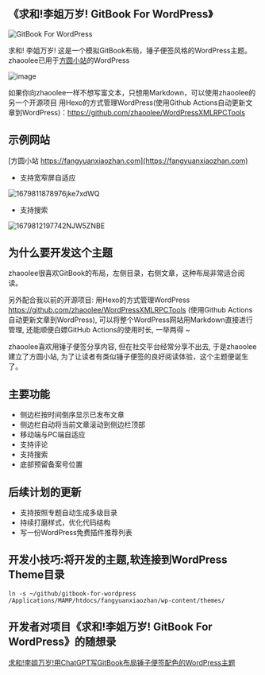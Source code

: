 ## 《求和!李姐万岁! GitBook For WordPress》


![GitBook For WordPress](https://raw.githubusercontent.com/zhaoolee/gitbook-for-wordpress/main/screenshot.jpg)

求和! 李姐万岁! 这是一个模拟GitBook布局，锤子便签风格的WordPress主题。zhaoolee已用于[方圆小站](https://fangyuanxiaozhan.com)的WordPress

![image](https://user-images.githubusercontent.com/15868458/227762523-c753be6e-82d2-478f-9ace-35bb4f65a824.png)



如果你向zhaoolee一样不想写富文本，只想用Markdown，可以使用zhaoolee的另一个开源项目 用Hexo的方式管理WordPress(使用Github Actions自动更新文章到WordPress)：https://github.com/zhaoolee/WordPressXMLRPCTools


## 示例网站

[方圆小站 https://fangyuanxiaozhan.com](https://fangyuanxiaozhan.com)

- 支持宽窄屏自适应

![1679811878976jke7xdWQ](https://user-images.githubusercontent.com/15868458/227762273-0c0a143c-0f63-461f-a81c-b04fd44ec839.gif)

- 支持搜索

![1679812197742NJW5ZNBE](https://user-images.githubusercontent.com/15868458/227762298-12e9e3ac-c196-4800-85e1-dd802b4ac4c8.gif)


## 为什么要开发这个主题

zhaoolee很喜欢GitBook的布局，左侧目录，右侧文章，这种布局非常适合阅读。

另外配合我以前的开源项目: 用Hexo的方式管理WordPress https://github.com/zhaoolee/WordPressXMLRPCTools (使用Github Actions自动更新文章到WordPress), 可以将整个WordPress网站用Markdown直接进行管理, 还能顺便白嫖GitHub Actions的使用时长, 一举两得 ~

zhaoolee喜欢用锤子便签分享内容, 但在社交平台经常分享不出去, 于是zhaoolee建立了方圆小站, 为了让读者有类似锤子便签的良好阅读体验，这个主题便诞生了。

## 主要功能

- 侧边栏按时间倒序显示已发布文章
- 侧边栏自动将当前文章滚动到侧边栏顶部
- 移动端与PC端自适应
- 支持评论
- 支持搜索
- 底部预留备案号位置

## 后续计划的更新

- 支持按照专题自动生成多级目录
- 持续打磨样式，优化代码结构
- 写一份WordPress免费插件推荐列表



## 开发小技巧:将开发的主题,软连接到WordPress Theme目录

```shell
ln -s ~/github/gitbook-for-wordpress /Applications/MAMP/htdocs/fangyuanxiaozhan/wp-content/themes/
```


## 开发者对项目《求和!李姐万岁! GitBook For WordPress》的随想录

[求和!李姐万岁!用ChatGPT写GitBook布局锤子便签配色的WordPress主题](https://fangyuanxiaozhan.com/p/2023-03-26-13-04-25-gitbook-for-wordpress/)
